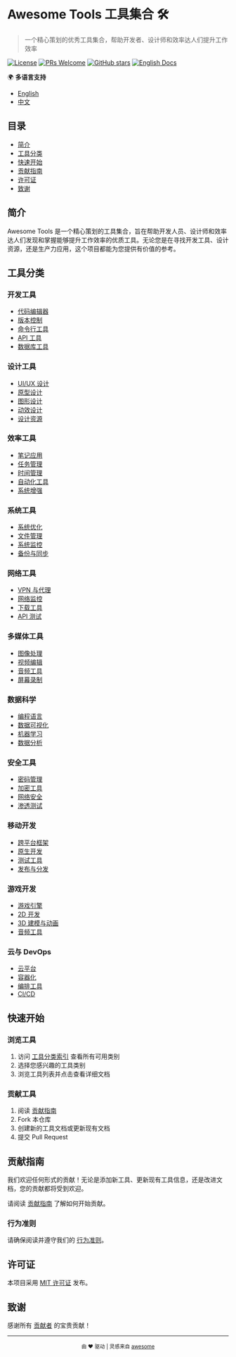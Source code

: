 # Awesome Tools 工具集合 🛠️

> 一个精心策划的优秀工具集合，帮助开发者、设计师和效率达人们提升工作效率

[![License](https://img.shields.io/badge/license-MIT-blue.svg)](LICENSE)
[![PRs Welcome](https://img.shields.io/badge/PRs-welcome-brightgreen.svg)](CONTRIBUTING_ZH.md)
[![GitHub stars](https://img.shields.io/github/stars/FrizzleFur/AwesomeTools?style=social)](https://github.com/FrizzleFur/AwesomeTools/stargazers)
[![English Docs](https://img.shields.io/badge/Docs-English-blue.svg)](README.md)

🌍 **多语言支持**
- [English](README.md)
- [中文](README_ZH.md)

## 目录

- [简介](#简介)
- [工具分类](#工具分类)
- [快速开始](#快速开始)
- [贡献指南](#贡献指南)
- [许可证](#许可证)
- [致谢](#致谢)

## 简介

Awesome Tools 是一个精心策划的工具集合，旨在帮助开发人员、设计师和效率达人们发现和掌握能够提升工作效率的优质工具。无论您是在寻找开发工具、设计资源，还是生产力应用，这个项目都能为您提供有价值的参考。

## 工具分类

### 开发工具
- [代码编辑器](docs/categories/development.md#代码编辑器)
- [版本控制](docs/categories/development.md#版本控制)
- [命令行工具](docs/categories/development.md#命令行工具)
- [API 工具](docs/categories/development.md#api-工具)
- [数据库工具](docs/categories/development.md#数据库工具)

### 设计工具
- [UI/UX 设计](docs/categories/design.md#uiux-设计)
- [原型设计](docs/categories/design.md#原型设计)
- [图形设计](docs/categories/design.md#图形设计)
- [动效设计](docs/categories/design.md#动效设计)
- [设计资源](docs/categories/design.md#设计资源)

### 效率工具
- [笔记应用](docs/categories/productivity.md#笔记应用)
- [任务管理](docs/categories/productivity.md#任务管理)
- [时间管理](docs/categories/productivity.md#时间管理)
- [自动化工具](docs/categories/productivity.md#自动化工具)
- [系统增强](docs/categories/productivity.md#系统增强)

### 系统工具
- [系统优化](docs/categories/system.md#系统优化)
- [文件管理](docs/categories/system.md#文件管理)
- [系统监控](docs/categories/system.md#系统监控)
- [备份与同步](docs/categories/system.md#备份与同步)

### 网络工具
- [VPN 与代理](docs/categories/network.md#vpn-与代理)
- [网络监控](docs/categories/network.md#网络监控)
- [下载工具](docs/categories/network.md#下载工具)
- [API 测试](docs/categories/network.md#api-测试)

### 多媒体工具
- [图像处理](docs/categories/media.md#图像处理)
- [视频编辑](docs/categories/media.md#视频编辑)
- [音频工具](docs/categories/media.md#音频工具)
- [屏幕录制](docs/categories/media.md#屏幕录制)

### 数据科学
- [编程语言](docs/categories/data-science.md#编程语言)
- [数据可视化](docs/categories/data-science.md#数据可视化)
- [机器学习](docs/categories/data-science.md#机器学习)
- [数据分析](docs/categories/data-science.md#数据分析)

### 安全工具
- [密码管理](docs/categories/security.md#密码管理)
- [加密工具](docs/categories/security.md#加密工具)
- [网络安全](docs/categories/security.md#网络安全)
- [渗透测试](docs/categories/security.md#渗透测试)

### 移动开发
- [跨平台框架](docs/categories/mobile-dev.md#跨平台框架)
- [原生开发](docs/categories/mobile-dev.md#原生开发)
- [测试工具](docs/categories/mobile-dev.md#测试工具)
- [发布与分发](docs/categories/mobile-dev.md#发布与分发)

### 游戏开发
- [游戏引擎](docs/categories/game-dev.md#游戏引擎)
- [2D 开发](docs/categories/game-dev.md#2d-开发)
- [3D 建模与动画](docs/categories/game-dev.md#3d-建模与动画)
- [音频工具](docs/categories/game-dev.md#音频工具)

### 云与 DevOps
- [云平台](docs/categories/cloud-devops.md#云平台)
- [容器化](docs/categories/cloud-devops.md#容器化)
- [编排工具](docs/categories/cloud-devops.md#编排工具)
- [CI/CD](docs/categories/cloud-devops.md#cicd)

## 快速开始

### 浏览工具
1. 访问 [工具分类索引](docs/categories/README.md) 查看所有可用类别
2. 选择您感兴趣的工具类别
3. 浏览工具列表并点击查看详细文档

### 贡献工具
1. 阅读 [贡献指南](CONTRIBUTING_ZH.md)
2. Fork 本仓库
3. 创建新的工具文档或更新现有文档
4. 提交 Pull Request

## 贡献指南

我们欢迎任何形式的贡献！无论是添加新工具、更新现有工具信息，还是改进文档，您的贡献都将受到欢迎。

请阅读 [贡献指南](CONTRIBUTING_ZH.md) 了解如何开始贡献。

### 行为准则

请确保阅读并遵守我们的 [行为准则](CODE_OF_CONDUCT_ZH.md)。

## 许可证

本项目采用 [MIT 许可证](LICENSE) 发布。

## 致谢

感谢所有 [贡献者](https://github.com/FrizzleFur/AwesomeTools/graphs/contributors) 的宝贵贡献！

---

<div align="center">
  <sub>由 ❤️ 驱动 | 灵感来自 <a href="https://github.com/sindresorhus/awesome">awesome</a></sub>
</div>
